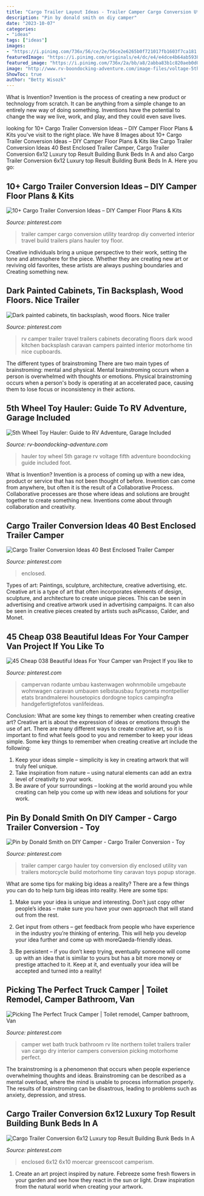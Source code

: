 ```yaml
---
title: "Cargo Trailer Layout Ideas - Trailer Camper Cargo Conversion Utility Teardrop Diy Converted Interior Travel Build Trailers Plans Hauler Toy Floor"
description: "Pin by donald smith on diy camper"
date: "2023-10-07"
categories:
- "ideas"
tags: ["ideas"]
images:
- "https://i.pinimg.com/736x/56/ce/2e/56ce2e6265b0f721017fb1603f7ca181.jpg"
featuredImage: "https://i.pinimg.com/originals/e4/dc/e4/e4dce4b64ab593809db7083f074a410a.jpg"
featured_image: "https://i.pinimg.com/736x/2a/bb/a8/2abba83b1c820aeb0d08a867b0884f07.jpg"
image: "http://www.rv-boondocking-adventure.com/image-files/voltage-5th-wheel-toy-hauler.jpg"
ShowToc: true
author: "Betty Wisozk"
---
```



What is Invention?
Invention is the process of creating a new product or technology from scratch. It can be anything from a simple change to an entirely new way of doing something. Inventions have the potential to change the way we live, work, and play, and they could even save lives.

	

		
looking for 10+ Cargo Trailer Conversion Ideas – DIY Camper Floor Plans &amp; Kits you've visit to the right place. We have 8 Images about 10+ Cargo Trailer Conversion Ideas – DIY Camper Floor Plans &amp; Kits like Cargo Trailer Conversion Ideas 40 Best Enclosed Trailer Camper, Cargo Trailer Conversion 6x12 Luxury top Result Building Bunk Beds In A and also Cargo Trailer Conversion 6x12 Luxury top Result Building Bunk Beds In A. Here you go:
		
    
## 10+ Cargo Trailer Conversion Ideas – DIY Camper Floor Plans &amp; Kits

<img loading=lazy src="https://i.pinimg.com/736x/48/bb/4d/48bb4deafeb76ba3af911ac91bfc324e.jpg" onerror="this.onerror=null;this.src='https://tse2.mm.bing.net/th?id=OIP.7zsE4sdWxqSHwtKfhAnKzAHaLG&amp;pid=15.1';" alt="10+ Cargo Trailer Conversion Ideas – DIY Camper Floor Plans &amp; Kits">

_Source: pinterest.com_

>trailer camper cargo conversion utility teardrop diy converted interior travel build trailers plans hauler toy floor. 

	

Creative individuals bring a unique perspective to their work, setting the tone and atmosphere for the piece. Whether they are creating new art or reviving old favorites, these artists are always pushing boundaries and Creating something new.

    
## Dark Painted Cabinets, Tin Backsplash, Wood Floors. Nice Trailer

<img loading=lazy src="https://i.pinimg.com/736x/57/07/38/570738b717d8cb98c39feee2eacba4fd.jpg" onerror="this.onerror=null;this.src='https://tse3.mm.bing.net/th?id=OIP.RzPadDCC7TAA6-aQ6fIuywHaLH&amp;pid=15.1';" alt="Dark painted cabinets, tin backsplash, wood floors. Nice trailer">

_Source: pinterest.com_

>rv camper trailer travel trailers cabinets decorating floors dark wood kitchen backsplash caravan campers painted interior motorhome tin nice cupboards. 

	

The different types of brainstroming
There are two main types of brainstroming: mental and physical. Mental brainstroming occurs when a person is overwhelmed with thoughts or emotions. Physical brainstroming occurs when a person's body is operating at an accelerated pace, causing them to lose focus or inconsistency in their actions.

    
## 5th Wheel Toy Hauler: Guide To RV Adventure, Garage Included

<img loading=lazy src="http://www.rv-boondocking-adventure.com/image-files/voltage-5th-wheel-toy-hauler.jpg" onerror="this.onerror=null;this.src='https://tse2.mm.bing.net/th?id=OIP.O-lYURNbSYW1G6kthVD9hQAAAA&amp;pid=15.1';" alt="5th Wheel Toy Hauler: Guide to RV Adventure, Garage Included">

_Source: rv-boondocking-adventure.com_

>hauler toy wheel 5th garage rv voltage fifth adventure boondocking guide included foot. 

	

What is Invention?
Invention is a process of coming up with a new idea, product or service that has not been thought of before. Invention can come from anywhere, but often it is the result of a Collaborative Process. Collaborative processes are those where ideas and solutions are brought together to create something new. Inventions come about through collaboration and creativity.

    
## Cargo Trailer Conversion Ideas 40 Best Enclosed Trailer Camper

<img loading=lazy src="https://i.pinimg.com/736x/fc/68/12/fc681219245886e97d24513ae6e41d7e.jpg" onerror="this.onerror=null;this.src='https://tse3.mm.bing.net/th?id=OIP.0EzNHjzupYRGEHP0wYt8TgHaLV&amp;pid=15.1';" alt="Cargo Trailer Conversion Ideas 40 Best Enclosed Trailer Camper">

_Source: pinterest.com_

>enclosed. 

	

Types of art: Paintings, sculpture, architecture, creative advertising, etc.
Creative art is a type of art that often incorporates elements of design, sculpture, and architecture to create unique pieces. This can be seen in advertising and creative artwork used in advertising campaigns. It can also be seen in creative pieces created by artists such asPicasso, Calder, and Monet.

    
## 45 Cheap 038 Beautiful Ideas For Your Camper Van Project If You Like To

<img loading=lazy src="https://i.pinimg.com/736x/dc/66/27/dc66270186dc55815543c0ab44360002.jpg" onerror="this.onerror=null;this.src='https://tse4.mm.bing.net/th?id=OIP.5sBRysAydWvetcK2gVzX9QHaLG&amp;pid=15.1';" alt="45 Cheap 038 Beautiful Ideas For Your Camper van Project If you like to">

_Source: pinterest.com_

>campervan rodante umbau kastenwagen wohnmobile umgebaute wohnwagen caravan umbauen selbstausbau furgoneta montpellier etats brandmalerei housetopics dordogne topics campingfra handgefertigtefotos vanlifeideas. 

	

Conclusion: What are some key things to remember when creating creative art?
Creative art is about the expression of ideas or emotions through the use of art. There are many different ways to create creative art, so it is important to find what feels good to you and remember to keep your ideas simple. Some key things to remember when creating creative art include the following:
1. Keep your ideas simple – simplicity is key in creating artwork that will truly feel unique.
2. Take inspiration from nature – using natural elements can add an extra level of creativity to your work.
3. Be aware of your surroundings – looking at the world around you while creating can help you come up with new ideas and solutions for your work.

    
## Pin By Donald Smith On DIY Camper - Cargo Trailer Conversion - Toy

<img loading=lazy src="https://i.pinimg.com/736x/2a/bb/a8/2abba83b1c820aeb0d08a867b0884f07.jpg" onerror="this.onerror=null;this.src='https://tse2.mm.bing.net/th?id=OIP.Xrw8zEFxwDUBYq60Y3_J7AHaJ3&amp;pid=15.1';" alt="Pin by Donald Smith on DIY Camper - Cargo Trailer Conversion - Toy">

_Source: pinterest.com_

>trailer camper cargo hauler toy conversion diy enclosed utility van trailers motorcycle build motorhome tiny caravan toys popup storage. 

	

What are some tips for making big ideas a reality?
There are a few things you can do to help turn big ideas into reality. Here are some tips:
1. Make sure your idea is unique and interesting. Don’t just copy other people’s ideas – make sure you have your own approach that will stand out from the rest.

2. Get input from others – get feedback from people who have experience in the industry you’re thinking of entering. This will help you develop your idea further and come up with moreQaeda-friendly ideas.

3. Be persistent – if you don’t keep trying, eventually someone will come up with an idea that is similar to yours but has a bit more money or prestige attached to it. Keep at it, and eventually your idea will be accepted and turned into a reality!

    
## Picking The Perfect Truck Camper | Toilet Remodel, Camper Bathroom, Van

<img loading=lazy src="https://i.pinimg.com/originals/e4/dc/e4/e4dce4b64ab593809db7083f074a410a.jpg" onerror="this.onerror=null;this.src='https://tse1.mm.bing.net/th?id=OIP.JluWUxOjxAd4mMhK6x3c8wHaLF&amp;pid=15.1';" alt="Picking The Perfect Truck Camper | Toilet remodel, Camper bathroom, Van">

_Source: pinterest.com_

>camper wet bath truck bathroom rv lite northern toilet trailers trailer van cargo dry interior campers conversion picking motorhome perfect. 

	

The brainstroming is a phenomenon that occurs when people experience overwhelming thoughts and ideas. Brainstroming can be described as a mental overload, where the mind is unable to process information properly. The results of brainstroming can be disastrous, leading to problems such as anxiety, depression, and stress.

    
## Cargo Trailer Conversion 6x12 Luxury Top Result Building Bunk Beds In A

<img loading=lazy src="https://i.pinimg.com/736x/56/ce/2e/56ce2e6265b0f721017fb1603f7ca181.jpg" onerror="this.onerror=null;this.src='https://tse4.mm.bing.net/th?id=OIP.FCL6lIPdAm6OEit7fFMsZQHaJ4&amp;pid=15.1';" alt="Cargo Trailer Conversion 6x12 Luxury top Result Building Bunk Beds In A">

_Source: pinterest.com_

>enclosed 6x12 6x10 moercar greenscoot camperism. 

	

1. Create an art project inspired by nature. Febreeze some fresh flowers in your garden and see how they react in the sun or light. Draw inspiration from the natural world when creating your artwork.

